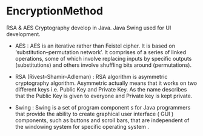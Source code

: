 # EncryptionMethod

RSA & AES Cryptography develop in Java. Java Swing used for UI development.


- AES : AES is an iterative rather than Feistel cipher. It is based on ‘substitution–permutation network’. It comprises of a series of linked operations, some of which involve replacing inputs by specific outputs (substitutions) and others involve shuffling bits around (permutations).

- RSA (Rivest–Shamir–Adleman) : RSA algorithm is asymmetric cryptography algorithm. Asymmetric actually means that it works on two different keys i.e. Public Key and Private Key. As the name describes that the Public Key is given to everyone and Private key is kept private.

- Swing : Swing is a set of program component s for Java programmers that provide the ability to create graphical user interface ( GUI ) components, such as buttons and scroll bars, that are independent of the windowing system for specific operating system .
